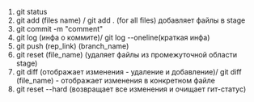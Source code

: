 1. git status
2. git add (files name) / git add . (for all files) добавляет файлы в stage
3. git commit -m "comment"
4. git log (инфа о коммите)/ git log --oneline(краткая инфа)
5. git push (rep_link) (branch_name)
6. git reset (file_name) (удаляет файлы из промежуточной области stage)
7. git diff (отображает изменения - удаление и добавление)/ git diff (file_name) - отображает изменения в конкретном файле
8. git reset --hard (возвращает все изменения и очищает гит-статус)
